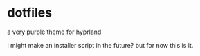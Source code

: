 # dotfiles
a very purple theme for hyprland

i might make an installer script in the future? but for now this is it.
